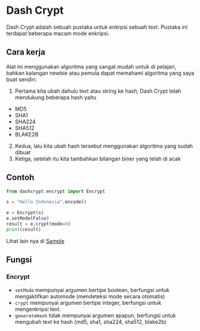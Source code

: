 # Dash Crypt
Dash Crypt adalah sebuah pustaka untuk enkrpsi sebuah text. Pustaka ini terdapat beberapa macam mode enkripsi.

## Cara kerja
Alat ini menggunakan algoritma yang sangat mudah untuk di pelajari, bahkan kalangan newbie atau pemula dapat memahami algoritma yang saya buat sendiri.
1. Pertama kita ubah dahulu text atau string ke hash, Dash Crypt telah mendukung beberapa hash yaitu 
- MD5
- SHA1
- SHA224
- SHA512
- BLAKE2B

2. Kedua, lalu kita ubah hash tersebut menggunakan algoritma yang sudah dibuat
3. Ketiga, setelah itu kita tambahkan bilangan biner yang telah di acak

## Contoh
```python
from dashcrypt.encrypt import Encrypt

s = "Hello Indonesia".encode()

e = Encrypt(s)
e.setMode(False)
result = e.crypt(mode=0)
print(result)
```

Lihat lain nya di [Sample](https://github.com/billalxcode/dashcrypt/tree/master/sample)

## Fungsi
### Encrypt
- ```setMode``` mempunyai argumen bertipe boolean, berfungsi untuk mengaktifkan automode (mendeteksi mode secara otomatis)
- ```crypt``` mempunyai argumen bertipe integer, berfungsi untuk mengenkripsi text.
- ```generateHash``` tidak mempunyai argumen apapun, berfungsi untuk mengubah text ke hash (md5, sha1, sha224, sha512, blake2b)
